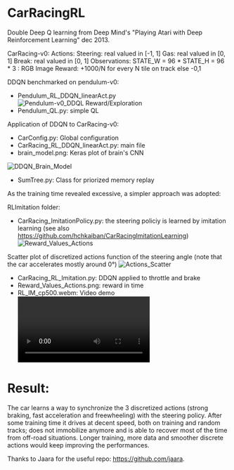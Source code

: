 # CarRacingRL
Double Deep Q learning from Deep Mind's "Playing Atari with Deep Reinforcement Learning" dec 2013. 

CarRacing-v0: 
Actions: Steering: real valued in [-1, 1] Gas: real valued in [0, 1] Break: real valued in [0, 1] 
Observations: STATE_W = 96 * STATE_H = 96 * 3 : RGB Image 
Reward: +1000/N for every N tile on track else -0,1

DDQN benchmarked on pendulum-v0: 
- Pendulum_RL_DDQN_linearAct.py
![Pendulum-v0_DDQL Reward/Exploration](https://github.com/hchkaiban/CarRacingRL/blob/master/Pendulum_DDQN_Reward.png)
- Pendulum_QL.py: simple QL


Application of DDQN to CarRacing-v0:
- CarConfig.py: Global configuration 
- CarRacing_RL_DDQN_linearAct.py: main file
- brain_model.png: Keras plot of brain's CNN

![DDQN_Brain_Model](https://github.com/hchkaiban/CarRacingRL/blob/master/brain_model.png)
- SumTree.py: Class for priorized memory replay


As the training time revealed excessive, a simpler approach was adopted:

RLImitation folder:
- CarRacing_ImitationPolicy.py: the steering policiy is learned by imitation learning (see also https://github.com/hchkaiban/CarRacingImitationLearning)
![Reward_Values_Actions](https://github.com/hchkaiban/CarRacingRL/blob/master/RLImitation/Reward_Values_Actions.png)

Scatter plot of discretized actions function of the steering angle (note that the car accelerates mostly around 0°)
![Actions_Scatter](https://github.com/hchkaiban/CarRacingRL/blob/master/RLImitation/Actions_scatter.png)
- CarRacing_RL_Imitation.py: DDQN applied to throttle and brake 
- Reward_Values_Actions.png: reward in time
- RL_IM_cp500.webm: Video demo 
![Simulation_TrainingAndTestTracks](https://github.com/hchkaiban/CarRacingRL/blob/master/RLImitation/RL_IM_cp500.webm)

# Result:

The car learns a  way to synchronize the 3 discretized actions (strong braking, fast acceleration and freewheeling) with the steering policy. After some training time it drives at decent speed, both on training and random tracks; does not immobilize anymore and is able to recover most of the time from off-road situations. Longer training, more data and smoother discrete actions would keep improving the performances. 

Thanks to Jaara for the useful repo: https://github.com/jaara.
